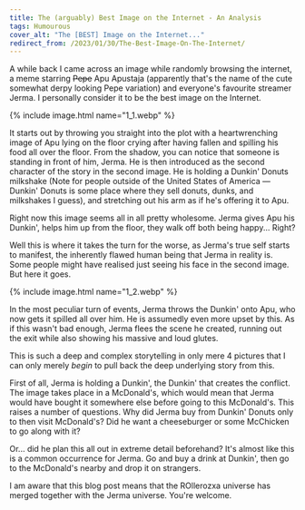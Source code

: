 ```yaml
---
title: The (arguably) Best Image on the Internet - An Analysis
tags: Humourous
cover_alt: "The [BEST] Image on the Internet..."
redirect_from: /2023/01/30/The-Best-Image-On-The-Internet/
---
```


A while back I came across an image while randomly browsing the internet, a meme starring ~~Pepe~~ Apu Apustaja (apparently that's the name of the cute somewhat derpy looking Pepe variation) and everyone's favourite streamer Jerma. I personally consider it to be the best image on the Internet.

<!--more-->

{% include image.html
	name="1_1.webp" %}

It starts out by throwing you straight into the plot with a heartwrenching image of Apu lying on the floor crying after having fallen and spilling his food all over the floor. From the shadow, you can notice that someone is standing in front of him, Jerma. He is then introduced as the second character of the story in the second image. He is holding a Dunkin' Donuts milkshake (Note for people outside of the United States of America &mdash; Dunkin' Donuts is some place where they sell donuts, dunks, and milkshakes I guess), and stretching out his arm as if he's offering it to Apu.

Right now this image seems all in all pretty wholesome. Jerma gives Apu his Dunkin', helps him up from the floor, they walk off both being happy... Right?

Well this is where it takes the turn for the worse, as Jerma's true self starts to manifest, the inherently flawed human being that Jerma in reality is. Some people might have realised just seeing his face in the second image. But here it goes.

{% include image.html
	name="1_2.webp" %}

In the most peculiar turn of events, Jerma throws the Dunkin' onto Apu, who now gets it spilled all over him. He is assumedly even more upset by this. As if this wasn't bad enough, Jerma flees the scene he created, running out the exit while also showing his massive and loud glutes.

This is such a deep and complex storytelling in only mere 4 pictures that I can only merely *begin* to pull back the deep underlying story from this.

First of all, Jerma is holding a Dunkin', the Dunkin' that creates the conflict. The image takes place in a McDonald's, which would mean that Jerma would have bought it somewhere else before going to this McDonald's. This raises a number of questions. Why did Jerma buy from Dunkin' Donuts only to then visit McDonald's? Did he want a cheeseburger or some McChicken to go along with it?

Or... did he plan this all out in extreme detail beforehand? It's almost like this is a common occurrence for Jerma. Go and buy a drink at Dunkin', then go to the McDonald's nearby and drop it on strangers.

I am aware that this blog post means that the ROllerozxa universe has merged together with the Jerma universe. You're welcome.
